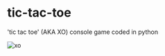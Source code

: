 # tic-tac-toe
'tic tac toe' (AKA XO) console game coded in python

![xo](https://cloud.githubusercontent.com/assets/9033365/25565956/dc8f47ca-2dd9-11e7-8c4e-ed30d0d96b8f.PNG)
